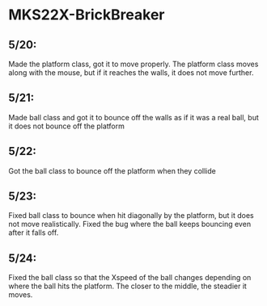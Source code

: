 # MKS22X-BrickBreaker
## 5/20: 
Made the platform class, got it to move properly. The platform class moves along with the mouse, but if it reaches the walls, it does not move further.
## 5/21:
Made ball class and got it to bounce off the walls as if it was a real ball, but it does not bounce off the platform
## 5/22:
Got the ball class to bounce off the platform when they collide
## 5/23:
Fixed ball class to bounce when hit diagonally by the platform, but it does not move realistically. Fixed the bug where the ball keeps bouncing even after it falls off.
## 5/24:
Fixed the ball class so that the Xspeed of the ball changes depending on where the ball hits the platform. The closer to the middle, the steadier it moves.
